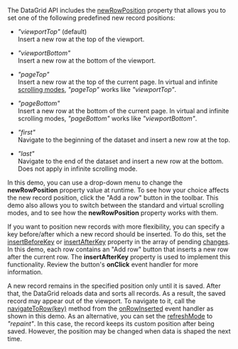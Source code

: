The DataGrid API includes the [newRowPosition](/Documentation/ApiReference/UI_Components/dxDataGrid/Configuration/editing/#newRowPosition) property that allows you to set one of the following predefined new record positions:

- *"viewportTop"* (default)           
Insert a new row at the top of the viewport.

- *"viewportBottom"*          
Insert a new row at the bottom of the viewport.

- *"pageTop"*         
Insert a new row at the top of the current page. In virtual and infinite [scrolling modes](/Documentation/ApiReference/UI_Components/dxDataGrid/Configuration/scrolling/#mode), *"pageTop"* works like *"viewportTop"*. 

- *"pageBottom"*        
Insert a new row at the bottom of the current page. In virtual and infinite scrolling modes, *"pageBottom"* works like *"viewportBottom"*. 

- *"first"*           
Navigate to the beginning of the dataset and insert a new row at the top.

- *"last"*            
Navigate to the end of the dataset and insert a new row at the bottom. Does not apply in infinite scrolling mode.

In this demo, you can use a drop-down menu to change the **newRowPosition** property value at runtime. To see how your choice affects the new record position, click the "Add a row" button in the toolbar. This demo also allows you to switch between the standard and virtual scrolling modes, and to see how the **newRowPosition** property works with them.

If you want to position new records with more flexibility, you can specify a key before/after which a new record should be inserted. To do this, set the [insertBeforeKey](/Documentation/ApiReference/UI_Components/dxDataGrid/Configuration/editing/changes/#insertBeforeKey) or [insertAfterKey](/Documentation/ApiReference/UI_Components/dxDataGrid/Configuration/editing/changes/#insertAfterKey) property in the array of pending [changes](/Documentation/ApiReference/UI_Components/dxDataGrid/Configuration/editing/changes/). In this demo, each row contains an "Add row" button that inserts a new row after the current row. The **insertAfterKey** property is used to implement this functionality. Review the button's **onClick** event handler for more information.

A new record remains in the specified position only until it is saved. After that, the DataGrid reloads data and sorts all records. As a result, the saved record may appear out of the viewport. To navigate to it, call the [navigateToRow(key)](/Documentation/ApiReference/UI_Components/dxDataGrid/Methods/#navigateToRowkey) method from the [onRowInserted](/Documentation/ApiReference/UI_Components/dxDataGrid/Configuration/#onRowInserted) event handler as shown in this demo. As an alternative, you can set the [refreshMode](/Documentation/ApiReference/UI_Components/dxDataGrid/Configuration/editing/#refreshMode) to *"repaint"*. In this case, the record keeps its custom position after being saved. However, the position may be changed when data is shaped the next time.
